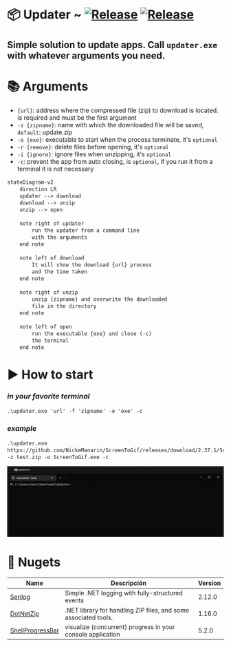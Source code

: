 # 📦 Updater ~ [![Release](https://img.shields.io/badge/releases-orange)](https://github.com/danijerez/updater/releases) [![Release](https://img.shields.io/badge/dotnet-7.0-purple)](https://dotnet.microsoft.com/en-us/download/dotnet/7.0)

## Simple solution to update apps. Call `updater.exe` with whatever arguments you need.

# 📚 Arguments
*  `{url}`: address where the compressed file (zip) to download is located. is required and must be the first argument
*  `-z {zipname}`: name with which the downloaded file will be saved, `default`: update.zip
*  `-o {exe}`: executable to start when the process terminate, it's `optional`
*  `-r {remove}`: delete files before opening, it's `optional`
*  `-i {ignore}`: ignore files when unzipping, it's `optional`
*  `-c`: prevent the app from auto closing, is `optional`, if you run it from a terminal it is not necessary

```mermaid
stateDiagram-v2
    direction LR
    updater --> download
    download --> unzip
    unzip --> open
    
    note right of updater
        run the updater from a command line 
        with the arguments
    end note

    note left of download
        It will show the download {url} process 
        and the time taken
    end note
    
    note right of unzip
        unzip {zipname} and overwrite the downloaded 
        file in the directory
    end note
    
    note left of open
        run the executable {exe} and close (-c) 
        the terminal
    end note
```

# ▶️ How to start 
### _in your favorite terminal_
```
.\updater.exe 'url' -f 'zipname' -o 'exe' -c
```
### _example_
```
.\updater.exe https://github.com/NickeManarin/ScreenToGif/releases/download/2.37.1/ScreenToGif.2.37.1.Portable.x64.zip -z test.zip -o ScreenToGif.exe -c
```

<img src="imgs/sample.gif" width=800px> 

# 🦄 Nugets
| Name        | Descripción | Version     |
| ----------- | ----------- | ----------- |
| [Serilog](https://github.com/saeidjoker/libc.translation/)   | Simple .NET logging with fully-structured events                                            |2.12.0|
| [DotNetZip](https://github.com/saeidjoker/libc.translation/)   | .NET library for handling ZIP files, and some associated tools.                                            |1.16.0|
| [ShellProgressBar](https://github.com/saeidjoker/libc.translation/)   | visualize (concurrent) progress in your console application    |5.2.0|
